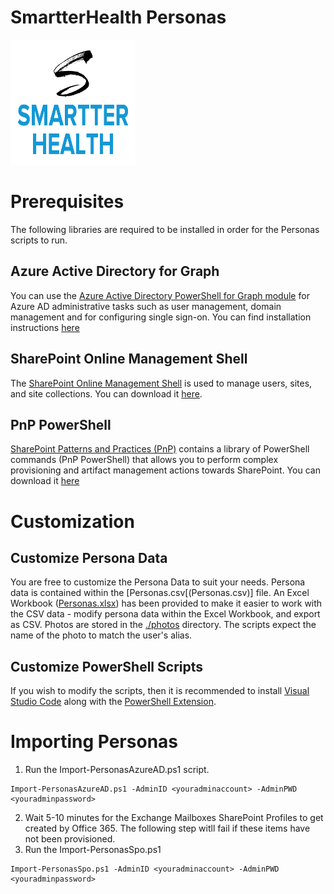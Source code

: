 # SmartterHealth Personas

<img src="sm-logo.png" width="200" height="200"/>

# Prerequisites

The following libraries are required to be installed in order for the Personas scripts to run.

## Azure Active Directory for Graph

You can use the [Azure Active Directory PowerShell for Graph module](https://docs.microsoft.com/powershell/azuread/v2/azureactivedirectory) for Azure AD administrative tasks such as user management, domain management and for configuring single sign-on. You can find installation instructions [here](https://docs.microsoft.com/en-us/powershell/azure/active-directory/install-adv2?view=azureadps-2.0)

## SharePoint Online Management Shell

The [SharePoint Online Management Shell](https://support.office.com/en-us/article/Introduction-to-the-SharePoint-Online-Management-Shell-C16941C3-19B4-4710-8056-34C034493429) is used to manage users, sites, and site collections. You can download it [here](https://www.microsoft.com/en-us/download/details.aspx?id=35588).

## PnP PowerShell

[SharePoint Patterns and Practices (PnP)](https://docs.microsoft.com/en-us/powershell/sharepoint/sharepoint-pnp/sharepoint-pnp-cmdlets?view=sharepoint-ps) contains a library of PowerShell commands (PnP PowerShell) that allows you to perform complex provisioning and artifact management actions towards SharePoint.  You can download it [here](https://docs.microsoft.com/en-us/powershell/sharepoint/sharepoint-pnp/sharepoint-pnp-cmdlets?view=sharepoint-ps)

# Customization

## Customize Persona Data

You are free to customize the Persona Data to suit your needs. Persona data is contained within the [Personas.csv[(Personas.csv)] file. An Excel Workbook ([Personas.xlsx](Personas.xlsx)) has been provided to make it easier to work with the CSV data - modify persona data within the Excel Workbook, and export as CSV. Photos are stored in the [./photos](./photos) directory. The scripts expect the name of the photo to match the user's alias.

## Customize PowerShell Scripts

If you wish to modify the scripts, then it is recommended to install [Visual Studio Code](https://code.visualstudio.com/) along with the [PowerShell Extension](https://github.com/PowerShell/PowerShell/blob/master/docs/learning-powershell/using-vscode.md).

# Importing Personas

1. Run the Import-PersonasAzureAD.ps1 script.
```
Import-PersonasAzureAD.ps1 -AdminID <youradminaccount> -AdminPWD <youradminpassword>
```

2. Wait 5-10 minutes for the Exchange Mailboxes SharePoint Profiles to get created by Office 365. The following step witll fail if these items have not been provisioned.
3. Run the Import-PersonasSpo.ps1
```
Import-PersonasSpo.ps1 -AdminID <youradminaccount> -AdminPWD <youradminpassword>
```

